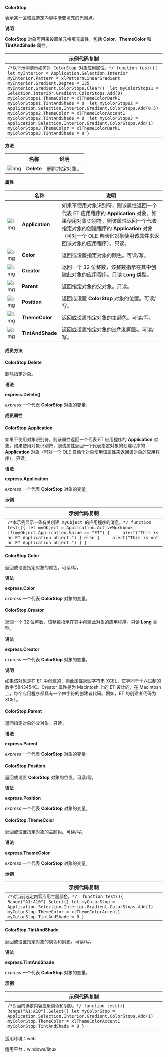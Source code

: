 **ColorStop**



表示某一区域或选定内容中渐变填充的光圈点。

**说明**

**ColorStop** 对象可用来设置单元格填充属性，包括 **Color**、**ThemeColor** 和 **TintAndShade** 属性。

| 示例代码复制                                                 |
| ------------------------------------------------------------ |
| `/*以下示例演示如何对 ColorStop 对象应用属性。*/ function test(){ let myInterior = Application.Selection.Interior     myInterior.Pattern = xlPatternLinearGradient     myInterior.Gradient.Degree = 135     myInterior.Gradient.ColorStops.Clear()  let myColorStops1 = Selection.Interior.Gradient.ColorStops.Add(0)     myColorStops1.ThemeColor = xlThemeColorDark1     myColorStops1.TintAndShade = 0  let myColorStops2 = Application.Selection.Interior.Gradient.ColorStops.Add(0.5)     myColorStops2.ThemeColor = xlThemeColorAccent1     myColorStops2.TintAndShade = 0  let myColorStops3 = Application.Selection.Interior.Gradient.ColorStops.Add(1)     myColorStops3.ThemeColor = xlThemeColorDark1     myColorStops3.TintAndShade = 0 }` |

**方法**

|                                                              | 名称       | 说明           |
| ------------------------------------------------------------ | ---------- | -------------- |
| ![img](https://qn.cache.wpscdn.cn/encs/doc/office_v19/gif/methods.gif) | **Delete** | 删除指定对象。 |

**属性**

|                                                              | 名称             | 说明                                                         |
| ------------------------------------------------------------ | ---------------- | ------------------------------------------------------------ |
| ![img](https://qn.cache.wpscdn.cn/encs/doc/office_v19/gif/properties.gif) | **Application**  | 如果不使用对象识别符，则该属性返回一个代表 ET 应用程序的 **Application** 对象。如果使用对象识别符，则该属性返回一个代表指定对象的创建程序的 **Application** 对象（可对一个 OLE 自动化对象使用该属性来返回该对象的应用程序）。只读。 |
| ![img](https://qn.cache.wpscdn.cn/encs/doc/office_v19/gif/properties.gif) | **Color**        | 返回或设置指定对象的颜色。可读/写。                          |
| ![img](https://qn.cache.wpscdn.cn/encs/doc/office_v19/gif/properties.gif) | **Creator**      | 返回一个 32 位整数，该整数指示在其中创建此对象的应用程序。只读 **Long** 类型。 |
| ![img](https://qn.cache.wpscdn.cn/encs/doc/office_v19/gif/properties.gif) | **Parent**       | 返回指定对象的父对象。只读。                                 |
| ![img](https://qn.cache.wpscdn.cn/encs/doc/office_v19/gif/properties.gif) | **Position**     | 返回或设置 **ColorStop** 对象的位置。可读/写。               |
| ![img](https://qn.cache.wpscdn.cn/encs/doc/office_v19/gif/properties.gif) | **ThemeColor**   | 返回或设置指定对象的主颜色。可读/写。                        |
| ![img](https://qn.cache.wpscdn.cn/encs/doc/office_v19/gif/properties.gif) | **TintAndShade** | 返回或设置指定对象的淡色和阴影。可读/写。                    |

**成员方法**

#### **ColorStop.Delete**

删除指定对象。

**语法**

**express.Delete()**

*express*   一个代表 **ColorStop** 对象的变量。

**成员属性**

#### **ColorStop.Application**

如果不使用对象识别符，则该属性返回一个代表 ET 应用程序的 **Application** 对象。如果使用对象识别符，则该属性返回一个代表指定对象的创建程序的 **Application** 对象（可对一个 OLE 自动化对象使用该属性来返回该对象的应用程序）。只读。

**语法**

**express.Application**

*express*   一个代表 **ColorStop** 对象的变量。

**示例**

| 示例代码复制                                                 |
| ------------------------------------------------------------ |
| `/*本示例显示一条有关创建 myObject 的应用程序的消息。*/ function test(){ let myObject = Application.ActiveWorkbook if(myObject.Application.Value == "ET") {     alert("This is an ET Application object.") } else {     alert("This is not an ET Application object.") } }` |

#### **ColorStop.Color**

返回或设置指定对象的颜色。可读/写。

**语法**

**express.Color**

*express*   一个代表 **ColorStop** 对象的变量。

#### **ColorStop.Creator**

返回一个 32 位整数，该整数指示在其中创建此对象的应用程序。只读 **Long** 类型。

**语法**

**express.Creator**

*express*   一个代表 **ColorStop** 对象的变量。

**说明**

如果该对象是在 ET 中创建的，则此属性返回字符串 XCEL，它等同于十六进制的数字 5843454C。Creator 属性是为 Macintosh 上的 ET 设计的，在 Macintosh 上，每个应用程序都具有一个四字符的创建者代码。例如，ET 的创建者代码为 XCEL。

#### **ColorStop.Parent**

返回指定对象的父对象。只读。

**语法**

**express.Parent**

*express*   一个代表 **ColorStop** 对象的变量。

#### **ColorStop.Position**

返回或设置 **ColorStop** 对象的位置。可读/写。

**语法**

**express.Position**

*express*   一个代表 **ColorStop** 对象的变量。

#### **ColorStop.ThemeColor**

返回或设置指定对象的主颜色。可读/写。

**语法**

**express.ThemeColor**

*express*   一个代表 **ColorStop** 对象的变量。

**示例**

| 示例代码复制                                                 |
| ------------------------------------------------------------ |
| `/*对当前选定内容应用主题颜色。*/  function test(){ Range("A1:A10").Select() let myColorStop = Application.Selection.Interior.Gradient.ColorStops.Add(1)     myColorStop.ThemeColor = xlThemeColorAccent1     myColorStop.TintAndShade = 0 }` |

#### **ColorStop.TintAndShade**

返回或设置指定对象的淡色和阴影。可读/写。

**语法**

**express.TintAndShade**

*express*   一个代表 **ColorStop** 对象的变量。

**示例**

| 示例代码复制                                                 |
| ------------------------------------------------------------ |
| `/*对当前选定内容应用淡色和阴影。*/ function test(){ Range("A1:A10").Select() let myColorStop = Application.Selection.Interior.Gradient.ColorStops.Add(1)     myColorStop.ThemeColor = xlThemeColorAccent1     myColorStop.TintAndShade = 0 }` |

适用环境：web

适用平台：windows/linux